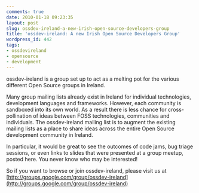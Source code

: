 ```yaml
---
comments: true
date: 2010-01-18 09:23:35
layout: post
slug: ossdev-ireland-a-new-irish-open-source-developers-group
title: 'ossdev-ireland: A new Irish Open Source Developers Group'
wordpress_id: 442
tags:
- ossdevireland
- opensource
- development
---
```


ossdev-ireland is a group set up to act as a melting pot for the various different Open Source groups in Ireland.

Many group mailing lists already exist in Ireland for individual technologies, development languages and frameworks. However, each community is sandboxed into its own world. As a result there is less chance for cross-pollination of ideas between FOSS technologies, communities and individuals. The ossdev-ireland mailing list is to augment the existing mailing lists as a place to share ideas across the entire Open Source development community in Ireland.

In particular, it would be great to see the outcomes of code jams, bug triage sessions, or even links to slides that were presented at a group meetup, posted here. You never know who may be interested!

So if you want to browse or join ossdev-ireland, please visit us at [http://groups.google.com/group/ossdev-ireland](http://groups.google.com/group/ossdev-ireland)
